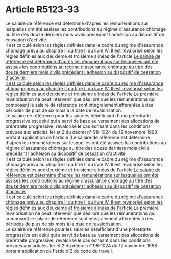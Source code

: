 # Article R5123-33

Le salaire de référence est déterminé d'après les rémunérations sur lesquelles ont été assises les contributions au régime d'assurance chômage au titre des douze derniers mois civils précédant l'adhésion au dispositif de cessation d'activité.   
Il est calculé selon les règles définies dans le cadre du régime d'assurance chômage prévu au chapitre II du titre II du livre IV. Il est revalorisé selon les règles définies aux deuxième et troisième alinéas de l'article [Le salaire de référence est déterminé d'après les rémunérations sur lesquelles ont été assises les contributions au régime d'assurance chômage au titre des douze derniers mois civils précédant l'adhésion au dispositif de cessation d'activité.   
Il est calculé selon les règles définies dans le cadre du régime d'assurance chômage prévu au chapitre II du titre II du livre IV. Il est revalorisé selon les règles définies aux deuxième et troisième alinéas de l'article][1] La première revalorisation ne peut intervenir que dès lors que les rémunérations qui composent le salaire de référence sont intégralement afférentes à des périodes de plus de six mois à la date de revalorisation.   
Le salaire de référence pour les salariés bénéficiant d'une préretraite progressive est celui qui a servi de base au versement des allocations de préretraite progressive, revalorisé le cas échéant dans les conditions prévues aux articles 1er et 2 du décret n° 98-1024 du 12 novembre 1998 portant application de l'article [Le salaire de référence est déterminé d'après les rémunérations sur lesquelles ont été assises les contributions au régime d'assurance chômage au titre des douze derniers mois civils précédant l'adhésion au dispositif de cessation d'activité.   
Il est calculé selon les règles définies dans le cadre du régime d'assurance chômage prévu au chapitre II du titre II du livre IV. Il est revalorisé selon les règles définies aux deuxième et troisième alinéas de l'article [Le salaire de référence est déterminé d'après les rémunérations sur lesquelles ont été assises les contributions au régime d'assurance chômage au titre des douze derniers mois civils précédant l'adhésion au dispositif de cessation d'activité.   
Il est calculé selon les règles définies dans le cadre du régime d'assurance chômage prévu au chapitre II du titre II du livre IV. Il est revalorisé selon les règles définies aux deuxième et troisième alinéas de l'article][1] La première revalorisation ne peut intervenir que dès lors que les rémunérations qui composent le salaire de référence sont intégralement afférentes à des périodes de plus de six mois à la date de revalorisation.   
Le salaire de référence pour les salariés bénéficiant d'une préretraite progressive est celui qui a servi de base au versement des allocations de préretraite progressive, revalorisé le cas échéant dans les conditions prévues aux articles 1er et 2 du décret n° 98-1024 du 12 novembre 1998 portant application de l'article][2] du code du travail.

 [1]: /affichCodeArticle.do?cidTexte=LEGITEXT000006073189&idArticle=LEGIARTI000006741256&dateTexte=&categorieLien=cid
 [2]: /affichCodeArticle.do?cidTexte=LEGITEXT000006072050&idArticle=LEGIARTI000006809121&dateTexte=&categorieLien=cid